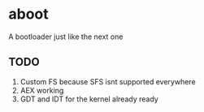 # aboot
A bootloader just like the next one

## TODO
1. Custom FS because SFS isnt supported everywhere
2. AEX working
3. GDT and IDT for the kernel already ready